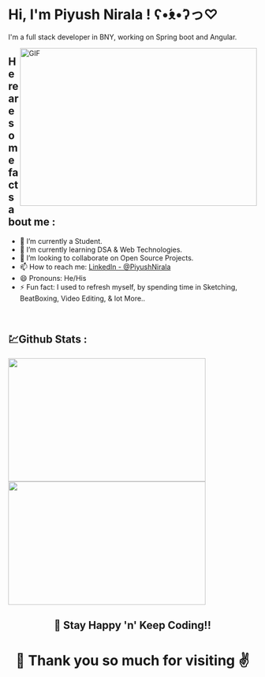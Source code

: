 # Hi, I'm Piyush Nirala ! ʕ•́ᴥ•̀ʔっ♡



I'm a full stack developer in BNY, working on Spring boot and Angular.

<img align="right" alt="GIF" src="https://i.pinimg.com/originals/66/83/3e/66833e07d6fb9eb5d724e47d0c814285.gif?raw=true" width="480" height="320" />


## Here are some facts about me :

- 🔭 I’m currently a Student.
- 🌱 I’m currently learning DSA & Web Technologies.
- 👯 I’m looking to collaborate on Open Source Projects.
- 📫 How to reach me: [LinkedIn - @PiyushNirala](https://www.linkedin.com/in/piyush-nirala-7697161a2/)
- 😄 Pronouns: He/His
- ⚡ Fun fact: I used to refresh myself, by spending time in Sketching, BeatBoxing, Video Editing, & lot More..
<br />



## 💹Github Stats :
<Img src="https://github-readme-stats.vercel.app/api?username=piyushn28&&show_icons=true&title_color=9933ff&icon_color=bb2acf&text_color=daf7dc&bg_color=151515" width="400" height="250">
<Img src="https://github-readme-stats.vercel.app/api/top-langs/?username=piyushn28&hide=jupyter%20notebook&text_color=daf7dc&bg_color=151515&title_color=9933ff" width="400" height="250" />

<h2 align="center">
  🤝 Stay Happy 'n' Keep Coding!!
</h2>

<h1 align="center">
  🤗 Thank you so much for visiting ✌️
</h1>


